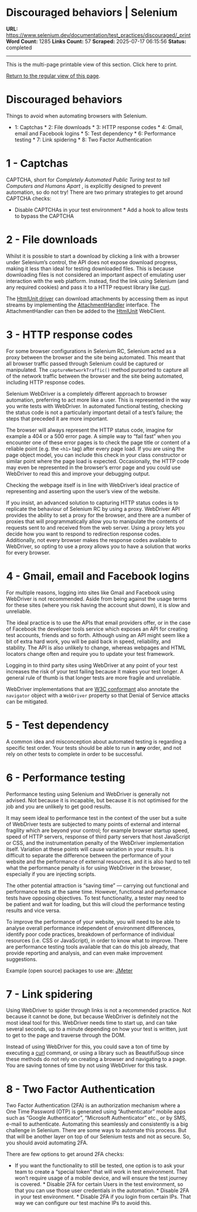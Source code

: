 # Discouraged behaviors | Selenium

**URL:** https://www.selenium.dev/documentation/test_practices/discouraged/_print
**Word Count:** 1285
**Links Count:** 57
**Scraped:** 2025-07-17 06:15:56
**Status:** completed

---

This is the multi-page printable view of this section. Click here to print.

[Return to the regular view of this page](https://www.selenium.dev/documentation/test_practices/discouraged/).

# Discouraged behaviors

Things to avoid when automating browsers with Selenium.

  * 1: Captchas   * 2: File downloads   * 3: HTTP response codes   * 4: Gmail, email and Facebook logins   * 5: Test dependency   * 6: Performance testing   * 7: Link spidering   * 8: Two Factor Authentication

# 1 - Captchas

CAPTCHA, short for _Completely Automated Public Turing test to tell Computers and Humans Apart_ , is explicitly designed to prevent automation, so do not try\! There are two primary strategies to get around CAPTCHA checks:

  * Disable CAPTCHAs in your test environment   * Add a hook to allow tests to bypass the CAPTCHA

# 2 - File downloads

Whilst it is possible to start a download by clicking a link with a browser under Selenium’s control, the API does not expose download progress, making it less than ideal for testing downloaded files. This is because downloading files is not considered an important aspect of emulating user interaction with the web platform. Instead, find the link using Selenium \(and any required cookies\) and pass it to a HTTP request library like [curl](https://www.selenium.dev//curl.se/).

The [HtmlUnit driver](https://github.com/SeleniumHQ/htmlunit-driver) can download attachments by accessing them as input streams by implementing the [AttachmentHandler](https://htmlunit.sourceforge.io/apidocs/com/gargoylesoftware/htmlunit/attachment/AttachmentHandler.html) interface. The AttachmentHandler can then be added to the [HtmlUnit](https://htmlunit.sourceforge.io/) WebClient.

# 3 - HTTP response codes

For some browser configurations in Selenium RC, Selenium acted as a proxy between the browser and the site being automated. This meant that all browser traffic passed through Selenium could be captured or manipulated. The `captureNetworkTraffic()` method purported to capture all of the network traffic between the browser and the site being automated, including HTTP response codes.

Selenium WebDriver is a completely different approach to browser automation, preferring to act more like a user. This is represented in the way you write tests with WebDriver. In automated functional testing, checking the status code is not a particularly important detail of a test’s failure; the steps that preceded it are more important.

The browser will always represent the HTTP status code, imagine for example a 404 or a 500 error page. A simple way to “fail fast” when you encounter one of these error pages is to check the page title or content of a reliable point \(e.g. the `<h1>` tag\) after every page load. If you are using the page object model, you can include this check in your class constructor or similar point where the page load is expected. Occasionally, the HTTP code may even be represented in the browser’s error page and you could use WebDriver to read this and improve your debugging output.

Checking the webpage itself is in line with WebDriver’s ideal practice of representing and asserting upon the user’s view of the website.

If you insist, an advanced solution to capturing HTTP status codes is to replicate the behaviour of Selenium RC by using a proxy. WebDriver API provides the ability to set a proxy for the browser, and there are a number of proxies that will programmatically allow you to manipulate the contents of requests sent to and received from the web server. Using a proxy lets you decide how you want to respond to redirection response codes. Additionally, not every browser makes the response codes available to WebDriver, so opting to use a proxy allows you to have a solution that works for every browser.

# 4 - Gmail, email and Facebook logins

For multiple reasons, logging into sites like Gmail and Facebook using WebDriver is not recommended. Aside from being against the usage terms for these sites \(where you risk having the account shut down\), it is slow and unreliable.

The ideal practice is to use the APIs that email providers offer, or in the case of Facebook the developer tools service which exposes an API for creating test accounts, friends and so forth. Although using an API might seem like a bit of extra hard work, you will be paid back in speed, reliability, and stability. The API is also unlikely to change, whereas webpages and HTML locators change often and require you to update your test framework.

Logging in to third party sites using WebDriver at any point of your test increases the risk of your test failing because it makes your test longer. A general rule of thumb is that longer tests are more fragile and unreliable.

WebDriver implementations that are [W3C conformant](https://w3c.github.io/webdriver/webdriver-spec.html) also annotate the `navigator` object with a `WebDriver` property so that Denial of Service attacks can be mitigated.

# 5 - Test dependency

A common idea and misconception about automated testing is regarding a specific test order. Your tests should be able to run in **any** order, and not rely on other tests to complete in order to be successful.

# 6 - Performance testing

Performance testing using Selenium and WebDriver is generally not advised. Not because it is incapable, but because it is not optimised for the job and you are unlikely to get good results.

It may seem ideal to performance test in the context of the user but a suite of WebDriver tests are subjected to many points of external and internal fragility which are beyond your control; for example browser startup speed, speed of HTTP servers, response of third party servers that host JavaScript or CSS, and the instrumentation penalty of the WebDriver implementation itself. Variation at these points will cause variation in your results. It is difficult to separate the difference between the performance of your website and the performance of external resources, and it is also hard to tell what the performance penalty is for using WebDriver in the browser, especially if you are injecting scripts.

The other potential attraction is “saving time” — carrying out functional and performance tests at the same time. However, functional and performance tests have opposing objectives. To test functionality, a tester may need to be patient and wait for loading, but this will cloud the performance testing results and vice versa.

To improve the performance of your website, you will need to be able to analyse overall performance independent of environment differences, identify poor code practices, breakdown of performance of individual resources \(i.e. CSS or JavaScript\), in order to know what to improve. There are performance testing tools available that can do this job already, that provide reporting and analysis, and can even make improvement suggestions.

Example \(open source\) packages to use are: [JMeter](https://www.selenium.dev/)

# 7 - Link spidering

Using WebDriver to spider through links is not a recommended practice. Not because it cannot be done, but because WebDriver is definitely not the most ideal tool for this. WebDriver needs time to start up, and can take several seconds, up to a minute depending on how your test is written, just to get to the page and traverse through the DOM.

Instead of using WebDriver for this, you could save a ton of time by executing a [curl](https://curl.se/) command, or using a library such as BeautifulSoup since these methods do not rely on creating a browser and navigating to a page. You are saving tonnes of time by not using WebDriver for this task.

# 8 - Two Factor Authentication

Two Factor Authentication \(2FA\) is an authorization mechanism where a One Time Password \(OTP\) is generated using “Authenticator” mobile apps such as “Google Authenticator”, “Microsoft Authenticator” etc., or by SMS, e-mail to authenticate. Automating this seamlessly and consistently is a big challenge in Selenium. There are some ways to automate this process. But that will be another layer on top of our Selenium tests and not as secure. So, you should avoid automating 2FA.

There are few options to get around 2FA checks:

  * If you want the functionality to still be tested, one option is to ask your team to create a “special token” that will work in test environment. That won’t require usage of a mobile device, and will ensure the test journey is covered.   * Disable 2FA for certain Users in the test environment, so that you can use those user credentials in the automation.   * Disable 2FA in your test environment.   * Disable 2FA if you login from certain IPs. That way we can configure our test machine IPs to avoid this.